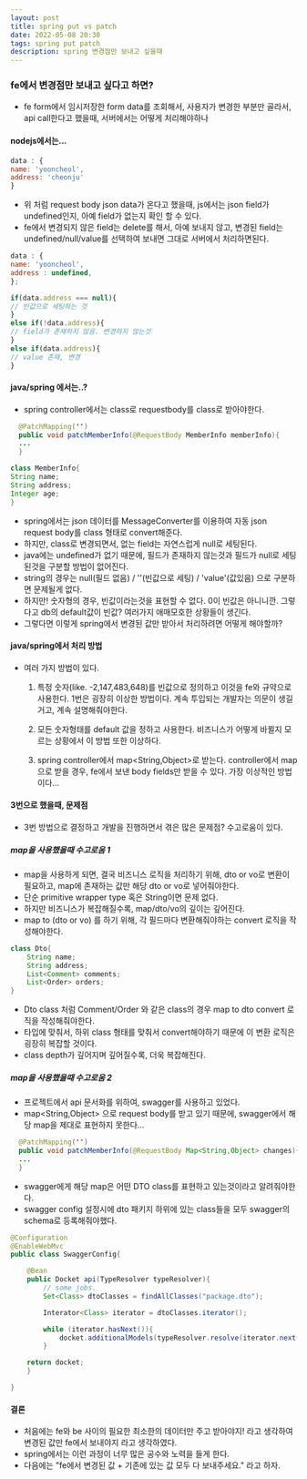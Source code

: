 ```yaml
---
layout: post
title: spring put vs patch
date: 2022-05-08 20:30
tags: spring put patch
description: spring 변경점만 보내고 싶을때
---
```


### fe에서 변경점만 보내고 싶다고 하면?

- fe form에서 임시저장한 form data를 조회해서, 사용자가 변경한 부분만 골라서, api call한다고 했을때, 서버에서는 어떻게 처리해야하나

#### nodejs에서는...

```javascript
data : {
name: 'yooncheol',
address: 'cheonju'
}
```

- 위 처럼 request body json data가 온다고 했을때, js에서는 json field가 undefined인지, 아예 field가 없는지 확인 할 수 있다.
- fe에서 변경되지 않은 field는 delete를 해서, 아예 보내지 않고, 변경된 field는 undefined/null/value를 선택하여 보내면 그대로 서버에서 처리하면된다.

```javascript
data : {
name: 'yooncheol',
address : undefined,
};

if(data.address === null){
// 빈값으로 세팅하는 것
}
else if(!data.address){
// field가 존재하지 않음. 변경하지 않는것
}
else if(data.address){
// value 존재, 변경
}
```

#### java/spring 에서는..?

- spring controller에서는 class로 requestbody를 class로 받아야한다.

```java
  @PatchMapping('')
  public void patchMemberInfo(@RequestBody MemberInfo memberInfo){
  ...
  }

class MemberInfo{
String name;
String address;
Integer age;
}
```

- spring에서는 json 데이터를 MessageConverter를 이용하여 자동 json request body를 class 형태로 convert해준다.
- 하지만, class로 변경되면서, 없는 field는 자연스럽게 null로 세팅된다.
- java에는 undefined가 없기 때문에, 필드가 존재하지 않는것과 필드가 null로 세팅된것을 구분할 방법이 없어진다.
- string의 경우는 null(필드 없음) / ''(빈값으로 세팅) / 'value'(값있음) 으로 구분하면 문제될게 없다.
- 하지만! 숫자형의 경우, 빈값이라는것을 표현할 수 없다. 0이 빈값은 아니니깐. 그렇다고 db의 default값이 빈값? 여러가지 애매모호한 상황들이 생긴다.
- 그렇다면 이렇게 spring에서 변경된 값만 받아서 처리하려면 어떻게 해야할까?

#### java/spring에서 처리 방법

- 여러 가지 방법이 있다.

  1. 특정 숫자(like. -2,147,483,648)를 빈값으로 정의하고 이것을 fe와 규약으로 사용한다.
     1번은 굉장히 이상한 방법이다.
     계속 투입되는 개발자는 의문이 생길거고, 계속 설명해줘야한다.

  2. 모든 숫자형태를 default 값을 정하고 사용한다.
     비즈니스가 어떻게 바뀔지 모르는 상황에서 이 방법 또한 이상하다.

  3. spring controller에서 map<String,Object>로 받는다.
     controller에서 map으로 받을 경우, fe에서 보낸 body fields만 받을 수 있다.
     가장 이상적인 방법이다...

#### 3번으로 했을때, 문제점

- 3번 방법으로 결정하고 개발을 진행하면서 겪은 많은 문제점? 수고로움이 있다.

##### map을 사용했을때 수고로움 1

- map을 사용하게 되면, 결국 비즈니스 로직을 처리하기 위해, dto or vo로 변환이 필요하고, map에 존재하는 값만 해당 dto or vo로 넣어줘야한다.
- 단순 primitive wrapper type 혹은 String이면 문제 없다.
- 하지만 비즈니스가 복잡해질수록, map/dto/vo의 깊이는 깊어진다.
- map to (dto or vo) 를 하기 위해, 각 필드마다 변환해줘야하는 convert 로직을 작성해야한다.

```java
class Dto{
    String name;
    String address;
    List<Comment> comments;
    List<Order> orders;
}
```

- Dto class 처럼 Comment/Order 와 같은 class의 경우 map to dto convert 로직을 작성해줘야한다.
- 타입에 맞춰서, 하위 class 형태를 맞춰서 convert해야하기 때문에 이 변환 로직은 굉장히 복잡할 것이다.
- class depth가 깊어지며 깊어질수록, 더욱 복잡해진다.

##### map을 사용했을때 수고로움 2

- 프로젝트에서 api 문서화를 위하여, swagger를 사용하고 있었다.
- map<String,Object> 으로 request body를 받고 있기 때문에, swagger에서 해당 map을 제대로 표현하지 못한다...

```java
  @PatchMapping('')
  public void patchMemberInfo(@RequestBody Map<String,Object> changes){
  ...
  }
```

- swagger에게 해당 map은 어떤 DTO class를 표현하고 있는것이라고 알려줘야한다.
- swagger config 설정시에 dto 패키지 하위에 있는 class들을 모두 swagger의 schema로 등록해줘야했다.

```java
@Configuration
@EnableWebMvc
public class SwaggerConfig{

    @Bean
    public Docket api(TypeResolver typeResolver){
        // some jobs.
        Set<Class> dtoClasses = findAllClasses("package.dto");

        Interator<Class> iterator = dtoClasses.iterator();

        while (iterator.hasNext()){
            docket.additionalModels(typeResolver.resolve(iterator.next()));
        }

    return docket;
    }

}
```

#### 결론

- 처음에는 fe와 be 사이의 필요한 최소한의 데이터만 주고 받아야지! 라고 생각하여 변경된 값만 fe에서 보내야지 라고 생각하였다.
- spring에서는 이런 과정이 너무 많은 공수와 노력을 들게 한다.
- 다음에는 "fe에서 변경된 값 + 기존에 있는 값 모두 다 보내주세요." 라고 하자.

